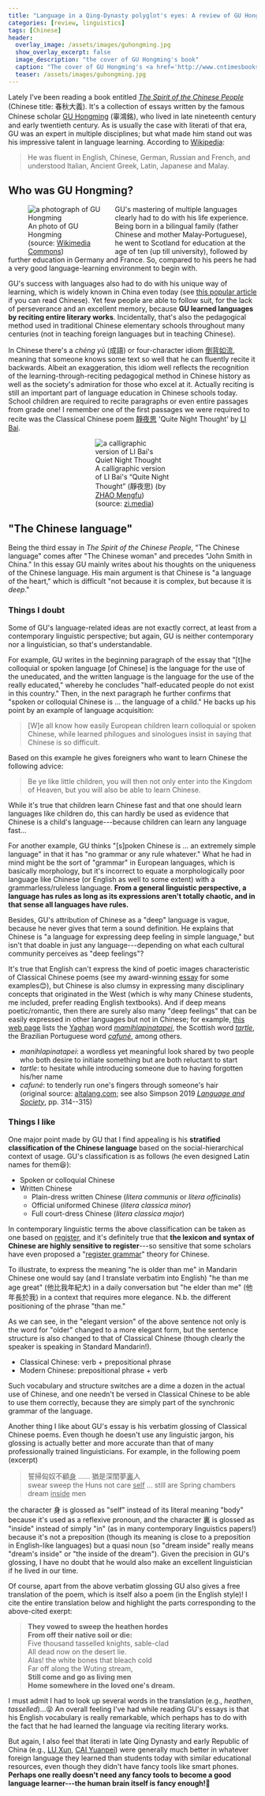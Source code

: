 ```yaml
---
title: "Language in a Qing-Dynasty polyglot's eyes: A review of GU Hongming's &#8220;The Chinese language&#8221;"
categories: [review, linguistics]
tags: [Chinese]
header:
  overlay_image: /assets/images/guhongming.jpg
  show_overlay_excerpt: false
  image_description: "the cover of GU Hongming's book"
  caption: "The cover of GU Hongming's <a href='http://www.cntimesbooks.com/books/spirit-of-the-chinese-people'><em>The Spirit of the Chinese People</em></a> (CN Times Books edition, my copy)"
  teaser: /assets/images/guhongming.jpg
---
```


Lately I've been reading a book entitled [_The Spirit of the Chinese People_](http://www.cntimesbooks.com/books/spirit-of-the-chinese-people) (Chinese title: <span class="hanyu">春秋大義</span>). It's a collection of essays written by the famous Chinese scholar [GU Hongming](https://en.wikipedia.org/wiki/Gu_Hongming) (<span class="hanyu">辜鴻銘</span>), who lived in late nineteenth century and early twentieth century. As is usually the case with literati of that era, GU was an expert in multiple disciplines; but what made him stand out was his impressive talent in language learning. According to [Wikipedia](https://en.wikipedia.org/wiki/Gu_Hongming#Life):
>He was fluent in English, Chinese, German, Russian and French, and understood Italian, Ancient Greek, Latin, Japanese and Malay.

## Who was GU Hongming?

<figure style="width:30%;float:left;margin-top:0;padding-top:0;margin-right:25px;margin-bottom:0;padding-bottom:0;">
  <img src="/assets/images/guhongming-profile.jpg" alt="a photograph of GU Hongming">
  <figcaption>An photo of GU Hongming<br>(source: <a href='https://commons.wikimedia.org/wiki/File:Gu_Hongming_c.1917.jpg'>Wikimedia Commons</a>)</figcaption>
</figure>
GU's mastering of multiple languages clearly had to do with his life experience. Being born in a bilingual family (father Chinese and mother Malay-Portuguese), he went to Scotland for education at the age of ten (up till university), followed by further education in Germany and France. So, compared to his peers he had a very good language-learning environment to begin with.

GU's success with languages also had to do with his unique way of learning, which is widely known in China even today (see [this popular article](http://www.tw.org/newwaves/63/1-7.html) if you can read Chinese). Yet few people are able to follow suit, for the lack of perseverance and an excellent memory, because **GU learned languages by reciting entire literary works**. Incidentally, that's also the pedagogical method used in traditional Chinese elementary schools throughout many centuries (not in teaching foreign languages but in teaching Chinese). 

In Chinese there's a _chéng yǔ_ (<span class="hanyu">成語</span>) or four-character idiom <a href="https://www.moedict.tw/倒背如流"><span class="hanyu">倒背如流</span></a>, meaning that someone knows some text so well that he can fluently recite it backwards. Albeit an exaggeration, this idiom well reflects the recognition of the learning-through-reciting pedagogical method in Chinese history as well as the society's admiration for those who excel at it. Actually reciting is still an important part of language education in Chinese schools today. School children are required to recite paragraphs or even entire passages from grade one! I remember one of the first passages we were required to recite was the Classical Chinese poem <a href="https://en.wikipedia.org/wiki/Quiet_Night_Thought"><span class="hanyu">靜夜思</span></a> 'Quite Night Thought' by <a href="https://en.wikipedia.org/wiki/Li_Bai">LI Bai</a>.

<figure style="width:30%;margin:0 auto;">
  <img src="/assets/images/jingyesi.jpeg" alt="a calligraphic version of LI Bai's Quiet Night Thought">
  <figcaption>A calligraphic version of LI Bai's &#8220;Quite Night Thought&#8221; (<span class="hanyu">靜夜思</span>) (by <a href="https://en.wikipedia.org/wiki/Zhao_Mengfu">ZHAO Mengfu</a>) (source: <a href='https://zi.media/@yidianzixun/post/G4PBJy'>zi.media</a>)</figcaption>
</figure>

## "The Chinese language"
Being the third essay in _The Spirit of the Chinese People_, "The Chinese language" comes after "The Chinese woman" and precedes "John Smith in China." In this essay GU mainly writes about his thoughts on the uniqueness of the Chinese language. His main argument is that Chinese is "a language of the heart," which is difficult "not because it is complex, but because it is _deep_."

### Things I doubt
Some of GU's language-related ideas are not exactly correct, at least from a contemporary linguistic perspective; but again, GU is neither contemporary nor a linguistician, so that's understandable. 

For example, GU writes in the beginning paragraph of the essay that "[t]he colloquial or spoken language [of Chinese] is the language for the use of the uneducated, and the written language is the language for the use of the really educated," whereby he concludes "half-educated people do not exist in this country." Then, in the next paragraph he further confirms that "spoken or colloquial Chinese is ... the language of a child." He backs up his point by an example of language acquisition:
>[W]e all know how easily European children learn colloquial or spoken Chinese, while learned philogues and sinologues insist in saying that Chinese is so difficult.

Based on this example he gives foreigners who want to learn Chinese the following advice:
>Be ye like little children, you will then not only enter into the Kingdom of Heaven, but you will also be able to learn Chinese.

While it's true that children learn Chinese fast and that one should learn languages like children do, this can hardly be used as evidence that Chinese is a child's language---because children can learn any language fast...

For another example, GU thinks "[s]poken Chinese is ... an extremely simple language" in that it has "no grammar or any rule whatever." What he had in mind might be the sort of "grammar" in European languages, which is basically morphology, but it's incorrect to equate a morphologically poor language like Chinese (or English as well to some extent) with a grammarless/ruleless language. **From a general linguistic perspective, a language has rules as long as its expressions aren't totally chaotic, and in that sense all languages have rules.**

Besides, GU's attribution of Chinese as a "deep" language is vague, because he never gives that term a sound definition. He explains that Chinese is "a language for expressing deep feeling in simple language," but isn't that doable in just any language---depending on what each cultural community perceives as "deep feelings"? 

It's true that English can't express the kind of poetic images characteristic of Classical Chinese poems (see my award-winning <a href="https://www.juliosong.com/doc/Song2016EssayPrize.pdf">essay</a> for some examples😊), but Chinese is also clumsy in expressing many disciplinary concepts that originated in the West (which is why many Chinese students, me included, prefer reading English textbooks). And if deep means poetic/romantic, then there are surely also many "deep feelings" that can be easily expressed in other languages but not in Chinese; for example, [this web page](https://wanderednotlost.wordpress.com/2015/08/06/hello-world/) lists the [Yaghan](https://en.wikipedia.org/wiki/Yaghan_language) word [_mamihlapinatapei_](https://en.wikipedia.org/wiki/Mamihlapinatapai), the Scottish word [_tartle_](https://www.scotsman.com/lifestyle-2-15039/scottish-word-of-the-week-tartle-1-3819473), the Brazilian Portuguese word [_cafuné_](https://www.dictionary.com/e/portuguese-terms/), among others. 

- _manihlapinatapei_: a wordless yet meaningful look shared by two people who both desire to initiate something but are both reluctant to start
- _tartle_: to hesitate while introducing someone due to having forgotten his/her name
- _cafuné_: to tenderly run one's fingers through someone's hair<br>
<span style="text-align:right;">(original source: <a href="https://www.altalang.com/beyond-words/ten-most-difficult-words-to-translate/">altalang.com</a>; see also Simpson 2019 <a href="https://books.google.co.uk/books?id=LpSBDwAAQBAJ&dq=A+Scottish+verb+meaning+to+hesitate+while+introducing+someone+due+to+having+forgotten+his/her+name.&source=gbs_navlinks_s"><em>Language and Society</em></a>, pp.&nbsp;314--315)</span>

### Things I like
One major point made by GU that I find appealing is his **stratified classification of the Chinese language** based on the social-hierarchical context of usage. GU's classification is as follows (he even designed Latin names for them😆):
- Spoken or colloquial Chinese
- Written Chinese
    - Plain-dress written Chinese (_litera communis_ or _litera officinalis_)
    - Official uniformed Chinese (_litera classica minor_)
    - Full court-dress Chinese (_litera classica major_)

In contemporary linguistic terms the above classification can be taken as one based on <a href="https://en.wikipedia.org/wiki/Register_(sociolinguistics)">register</a>, and it's definitely true that **the lexicon and syntax of Chinese are highly sensitive to register**---so sensitive that some scholars have even proposed a "<a href="https://www.blcup.com/enPInfo/index/10051#001">register grammar</a>" theory for Chinese.

To illustrate, to express the meaning "he is older than me" in Mandarin Chinese one would say (and I translate verbatim into English) "he than me age great" (<span class="hanyu">他比我年紀大</span>) in a daily conversation but "he elder than me" (<span class="hanyu">他年長於我</span>) in a context that requires more elegance. N.b. the different positioning of the phrase "than me." 

As we can see, in the "elegant version" of the above sentence not only is the word for "older" changed to a more elegant form, but the sentence structure is also changed to that of Classical Chinese (though clearly the speaker is speaking in Standard Mandarin!). 
- Classical Chinese: verb + prepositional phrase
- Modern Chinese: prepositional phrase + verb

Such vocabulary and structure switches are a dime a dozen in the actual use of Chinese, and one needn't be versed in Classical Chinese to be able to use them correctly, because they are simply part of the synchronic grammar of the language.

Another thing I like about GU's essay is his verbatim glossing of Classical Chinese poems. Even though he doesn't use any linguistic jargon, his glossing is actually better and more accurate than that of many professionally trained linguisticians. For example, in the following poem (excerpt)
><span class="hanyu">誓掃匈奴不顧<u>身</u> …… 猶是深閨夢<u>裏</u>人</span><br>
>swear sweep the Huns not care <u>self</u> ... still are Spring chambers dream <u>inside</u> men

the character <span class="hanyu">身</span> is glossed as "self" instead of its literal meaning "body" because it's used as a reflexive pronoun, and the character <span class="hanyu">裏</span> is glossed as "inside" instead of simply "in" (as in many contemporary linguistics papers!) because it's not a preposition (though its meaning is close to a preposition in English-like languages) but a quasi noun (so "dream inside" really means "dream's inside" or "the inside of the dream"). Given the precision in GU's glossing, I have no doubt that he would also make an excellent linguistician if he lived in our time.

Of course, apart from the above verbatim glossing GU also gives a free translation of the poem, which is itself also a poem (in the English style)! I cite the entire translation below and highlight the parts corresponding to the above-cited exerpt:
> **They vowed to sweep the heathen hordes**<br>
> **From off their native soil or die:**<br>
> Five thousand tasselled knights, sable-clad<br>
> All dead now on the desert lie.<br>
> Alas! the white bones that bleach cold<br>
> Far off along the Wuting stream,<br>
> **Still come and go as living men**<br>
> **Home somewhere in the loved one's dream.**

I must admit I had to look up several words in the translation (e.g., _heathen_, _tasselled_)...😝 An overall feeling I've had while reading GU's essays is that his English vocabulary is really remarkable, which perhaps has to do with the fact that he had learned the language via reciting literary works. 

But again, I also feel that literati in late Qing Dynasty and early Republic of China (e.g., <a href="https://en.wikipedia.org/wiki/Lu_Xun">LU Xun</a>, <a href="https://en.wikipedia.org/wiki/Cai_Yuanpei">CAI Yuanpei</a>) were generally much better in whatever foreign language they learned than students today with similar educational resources, even though they didn't have fancy tools like smart phones. **Perhaps one really doesn't need any fancy tools to become a good language learner---the human brain itself is fancy enough!**🧠

